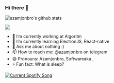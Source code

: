 ### Hi there 👋

![azamjonbro's github stats](https://github-readme-stats.vercel.app/api?username=azamjonbro&show_icons=true&theme=default)

![](https://komarev.com/ghpvc/?username=azamjonbro&color=blue&theme=onedark)

- 🔭 I’m currently working at Algoritm
- 🌱 I’m currently learning ElectronJS, React-native
- 💬 Ask me about nothing :)
- 📫 How to reach me: [@azamjonbro](https://t.me/Azamjonbro_news) on telegram
- 😄 Pronouns: Azamjonbro, Softwareaka ,
- ⚡ Fun fact: What is sleep?

<a href="https://github.com/azamjonbro">
  <img src="https://spotify-readme-vodiylik.vercel.app/api?scan=true&theme=light&spin=0" alt="Current Spotify Song">
</a>
